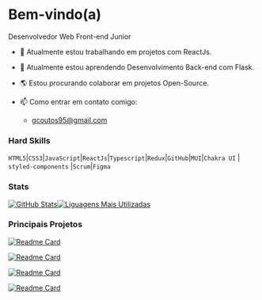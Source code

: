 # Bem-vindo(a)
Desenvolvedor Web Front-end Junior

- 🔭 Atualmente estou trabalhando em projetos com ReactJs.
- 🌱 Atualmente estou aprendendo Desenvolvimento Back-end com Flask.
- 🌎 Estou procurando colaborar em projetos Open-Source.

- 📫 Como entrar em contato comigo:
  - gcoutos95@gmail.com


### Hard Skills 
`HTML5`|`CSS3`|`JavaScript`|`ReactJs`|`Typescript`|`Redux`|`GitHub`|`MUI`|`Chakra UI` | `styled-components` |`Scrum`|`Figma`

### Stats
[![GitHub Stats](https://github-readme-stats.vercel.app/api?username=GuiCoutoSt&theme=dracula&show_icons=true)](https://github.com/anuraghazra/github-readme-stats)[![Liguagens Mais Utilizadas](https://github-readme-stats.vercel.app/api/top-langs/?username=GuiCoutoSt&theme=dracula&layout=compact)](https://github.com/anuraghazra/github-readme-stats)

### Principais Projetos
[![Readme Card](https://github-readme-stats.vercel.app/api/pin/?username=GuiCoutoSt&repo=hamburgueria-2&theme=dracula&show_owner=True)](https://github.com/GuiCoutoSt/hamburgueria-2)

[![Readme Card](https://github-readme-stats.vercel.app/api/pin/?username=GuiCoutoSt&repo=burguer-api&theme=dracula&show_owner=True)](https://github.com/GuiCoutoSt/burguer-api)

[![Readme Card](https://github-readme-stats.vercel.app/api/pin/?username=GuiCoutoSt&repo=space-maze&theme=dracula&show_owner=True)](https://github.com/GuiCoutoSt/space-maze)

[![Readme Card](https://github-readme-stats.vercel.app/api/pin/?username=GuiCoutoSt&repo=magic-8-ball&theme=dracula&show_owner=True)](https://github.com/GuiCoutoSt/magic-8-ball)
